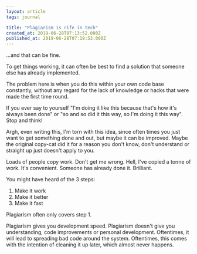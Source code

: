 ```yaml
---
layout: article
tags: journal

title: "Plagiarism is rife in tech"
created_at: 2019-06-28T07:13:52.000Z
published_at: 2019-06-28T07:19:53.000Z
---
```

...and that can be fine.

To get things working, it can often be best to find a solution that someone else has already implemented.

The problem here is when you do this within your own code base constantly, without any regard for the lack of knowledge or hacks that were made the first time round.

If you ever say to yourself "I'm doing it like this because that's how it's always been done" or "so and so did it this way, so I'm doing it this way". Stop and think!

Argh, even writing this, I'm torn with this idea, since often times you just want to get something done and out, but maybe it can be improved. Maybe the original copy-cat did it for a reason you don't know, don't understand or straight up just doesn't apply to you.

Loads of people copy work. Don't get me wrong. Hell, I've copied a tonne of work. It's convenient. Someone has already done it. Brilliant.

You might have heard of the 3 steps:

1.  Make it work
2.  Make it better
3.  Make it fast

Plagiarism often only covers step 1.

Plagiarism gives you development speed. Plagiarism doesn't give you understanding, code improvements or personal development. Oftentimes, it will lead to spreading bad code around the system. Oftentimes, this comes with the intention of cleaning it up later, which almost never happens.
